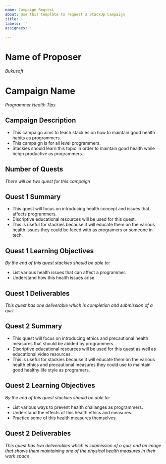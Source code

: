 ```yaml
---
name: Campaign Request
about: Use this template to request a StackUp Campaign
title: ''
labels: ''
assignees: ''

---
```


# Name of Proposer
*Bukusoft*

# Campaign Name
*Programmer Health Tips*

## Campaign Description
- This campaign aims to teach stackies on how to maintain good health habits as programmers.
- This campaign is for all level programmers.
- Stackies should learn this topic in order to maintain good health while beign productive as programmers.

## Number of Quests
*There will be two quest for this campaign*

## Quest 1 Summary
- This quest will focus on introducing health concept and issues that affects programmers.
- Discriptive educational resources will be used for this quest.
- This is useful for stackies because it will educate them on the various health issues they could be faced with as programers or someone in tech.

## Quest 1 Learning Objectives
*By the end of this quest stackies should be able to:*
- List various health issues that can affect a programmer.
- Understand how this health issues arise. 

## Quest 1 Deliverables
*This quest has one deliverable which is completion and submission of a quiz*


## Quest 2 Summary
- This quest will focus on introducing ethics and precautional health measures that should be abided by programmers.
- Discriptive educational resources will be used for this quest as well as educational video resources.
- This is useful for stackies because it will educate them on the various health ethics and precautional measures they could use to maintain good healthy life style as programers.

## Quest 2 Learning Objectives
*By the end of this quest stackies should be able to:*
- List various ways to prevent health challanges as programmers.
- Understand the effects of this health ethics and measures.
- Practice some of this health measures themselves.

## Quest 2 Deliverables
*This quest has two deliverables which is submission of a quiz and an image that shows them maintaining one of the physical health measures in their work space*


